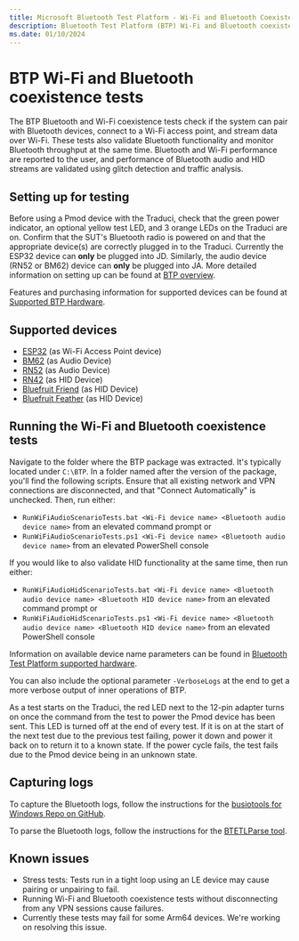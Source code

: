 ```yaml
---
title: Microsoft Bluetooth Test Platform - Wi-Fi and Bluetooth Coexistence
description: Bluetooth Test Platform (BTP) Wi-Fi and Bluetooth coexistence tests.
ms.date: 01/10/2024
---
```


# BTP Wi-Fi and Bluetooth coexistence tests

The BTP Bluetooth and Wi-Fi coexistence tests check if the system can pair with Bluetooth devices, connect to a Wi-Fi access point, and stream data over Wi-Fi. These tests also validate Bluetooth functionality and monitor Bluetooth throughput at the same time. Bluetooth and Wi-Fi performance are reported to the user, and performance of Bluetooth audio and HID streams are validated using glitch detection and traffic analysis.

## Setting up for testing

Before using a Pmod device with the Traduci, check that the green power indicator, an optional yellow test LED, and 3 orange LEDs on the Traduci are on. Confirm that the SUT's Bluetooth radio is powered on and that the appropriate device(s) are correctly plugged in to the Traduci. Currently the ESP32 device can **only** be plugged into JD. Similarly, the audio device (RN52 or BM62) device can **only** be plugged into JA. More detailed information on setting up can be found at [BTP overview](testing-btp-overview.md).

Features and purchasing information for supported devices can be found at [Supported BTP Hardware](testing-BTP-hw.md).

## Supported devices

- [ESP32](testing-BTP-hw-esp32.md) (as Wi-Fi Access Point device)
- [BM62](testing-BTP-hw-bm62.md) (as Audio Device)
- [RN52](testing-BTP-hw-rn52.md) (as Audio Device)
- [RN42](testing-BTP-hw-rn42.md) (as HID Device)
- [Bluefruit Friend](testing-BTP-hw-bluefruit-Friend.md) (as HID Device)
- [Bluefruit Feather](testing-BTP-hw-bluefruit-Feather.md) (as HID Device)

## Running the Wi-Fi and Bluetooth coexistence tests

Navigate to the folder where the BTP package was extracted. It's typically located under `C:\BTP`. In a folder named after the version of the package, you'll find the following scripts. Ensure that all existing network and VPN connections are disconnected, and that "Connect Automatically" is unchecked. Then, run either:

- `RunWiFiAudioScenarioTests.bat <Wi-Fi device name> <Bluetooth audio device name>` from an elevated command prompt or
- `RunWiFiAudioScenarioTests.ps1 <Wi-Fi device name> <Bluetooth audio device name>` from an elevated PowerShell console

If you would like to also validate HID functionality at the same time, then run either:

- `RunWiFiAudioHidScenarioTests.bat <Wi-Fi device name> <Bluetooth audio device name> <Bluetooth HID device name>` from an elevated command prompt or
- `RunWiFiAudioHidScenarioTests.ps1 <Wi-Fi device name> <Bluetooth audio device name> <Bluetooth HID device name>` from an elevated PowerShell console

Information on available device name parameters can be found in [Bluetooth Test Platform supported hardware](testing-BTP-hw.md).

You can also include the optional parameter `-VerboseLogs` at the end to get a more verbose output of inner operations of BTP.

As a test starts on the Traduci, the red LED next to the 12-pin adapter turns on once the command from the test to power the Pmod device has been sent. This LED is turned off at the end of every test. If it is on at the start of the next test due to the previous test failing, power it down and power it back on to return it to a known state. If the power cycle fails, the test fails due to the Pmod device being in an unknown state.

## Capturing logs

To capture the Bluetooth logs, follow the instructions for the [busiotools for Windows Repo on GitHub](https://github.com/microsoft/busiotools/blob/master/bluetooth/tracing/readme.md).

To parse the Bluetooth logs, follow the instructions for the [BTETLParse tool](testing-BTP-tools-btetlparse.md).

## Known issues

- Stress tests: Tests run in a tight loop using an LE device may cause pairing or unpairing to fail.
- Running Wi-Fi and Bluetooth coexistence tests without disconnecting from any VPN sessions cause failures.
- Currently these tests may fail for some Arm64 devices. We're working on resolving this issue.
